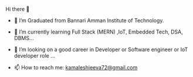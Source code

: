 Hi there 👋


- 🔭 I’m Graduated from Bannari Amman Institute of Technology. 
- 🌱 I’m currently learning Full Stack (MERN) ,IoT, Embedded Tech, DSA, DBMS...
- 👯 I’m looking on a good career in Developer  or  Software engineer  or  IoT developer  role ...

- 📫 How to reach me: kamaleshjeeva72@gmail.com 


